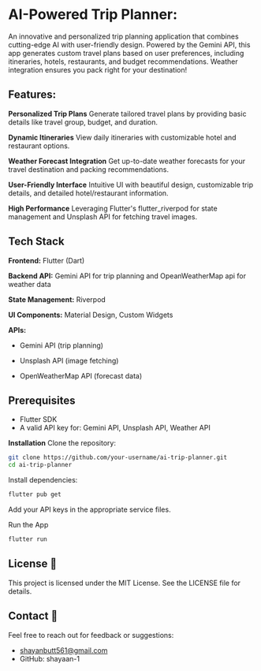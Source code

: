 # **AI-Powered Trip Planner:**
An innovative and personalized trip planning application that combines cutting-edge AI with user-friendly design. Powered by the Gemini API, this app generates custom travel plans based on user preferences, including itineraries, hotels, restaurants, and budget recommendations. Weather integration ensures you pack right for your destination!

## **Features:**
**Personalized Trip Plans**
Generate tailored travel plans by providing basic details like travel group, budget, and duration.

**Dynamic Itineraries**
View daily itineraries with customizable hotel and restaurant options.

**Weather Forecast Integration**
Get up-to-date weather forecasts for your travel destination and packing recommendations.

**User-Friendly Interface**
Intuitive UI with beautiful design, customizable trip details, and detailed hotel/restaurant information.

**High Performance**
Leveraging Flutter's flutter_riverpod for state management and Unsplash API for fetching travel images.
##
## **Tech Stack** 
**Frontend:** Flutter (Dart)

**Backend API:** Gemini API for trip planning and OpeanWeatherMap api for weather data

**State Management:** Riverpod

**UI Components:** Material Design, Custom Widgets

**APIs:**

- Gemini API (trip planning)

- Unsplash API (image fetching)

- OpenWeatherMap API (forecast data)

## **Prerequisites**
- Flutter SDK
- A valid API key for:
Gemini API,
Unsplash API,
Weather API


**Installation**
Clone the repository:
```bash
git clone https://github.com/your-username/ai-trip-planner.git
cd ai-trip-planner
```
Install dependencies:
```bash
flutter pub get
```
Add your API keys in the appropriate service files.

Run the App
```bash
flutter run
```

## **License 📄**
This project is licensed under the MIT License. See the LICENSE file for details.

## **Contact 📧**
Feel free to reach out for feedback or suggestions:

- shayanbutt561@gmail.com
- GitHub: shayaan-1
